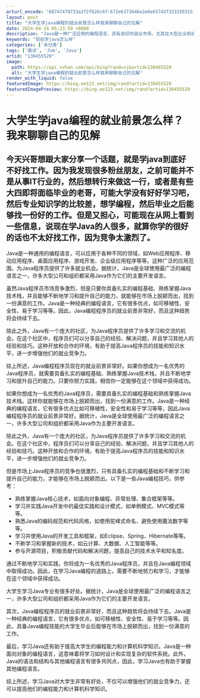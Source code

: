 ```yaml
---
arturl_encode: "68747470733a2f2f626c6f:672e6373646e2e6e65742f323330315f37373133393634312f:61727469636c652f64657461696c732f313330343535353239"
layout: post
title: "大学生学java编程的就业前景怎么样我来聊聊自己的见解"
date: 2024-04-14 05:23:59 +0800
description: "Java是一种广泛应用的编程语言，具有良好的就业市场，尤其在大型企业和组织中广泛使用。尽管竞争激烈，"
keywords: "现在学java怎么样"
categories: ['未分类']
tags: ['面试', 'Jvm', 'Java']
artid: "130455529"
image:
  path: https://api.vvhan.com/api/bing?rand=sj&artid=130455529
  alt: "大学生学java编程的就业前景怎么样我来聊聊自己的见解"
render_with_liquid: false
featuredImage: https://bing.ee123.net/img/rand?artid=130455529
featuredImagePreview: https://bing.ee123.net/img/rand?artid=130455529
---
```


# 大学生学java编程的就业前景怎么样？我来聊聊自己的见解

## 今天兴哥想跟大家分享一个话题，就是学java到底好不好找工作。因为我发现很多粉丝朋友，之前可能并不是从事IT行业的，然后想转行来做这一行，或者是有些大四即将面临毕业的老哥，可能大学没有好好学习吧，然后专业知识学的比较差，想学编程，然后毕业之后能够找一份好的工作。但是又担心，可能现在从网上看到一些信息，说现在学Java的人很多，就算你学的很好的话也不太好找工作，因为竞争太激烈了。

Java是一种通用的编程语言，可以应用于各种不同的领域，如Web应用程序、移动应用程序、桌面应用程序、游戏开发、企业级应用程序等等。这种广泛的应用范围，为Java程序员提供了许多就业机会。据统计，Java是全球使用最广泛的编程语言之一，许多大型公司和组织都采用Java作为它们的主要开发语言。

虽然Java程序员市场竞争激烈，但是只要你具备扎实的编程基础、熟练掌握Java技术栈，并且能够不断地学习和提升自己的能力，就能够在市场上脱颖而出，找到一份满意的工作。Java是一种经典的编程语言，它有很多优点，如可移植性、安全性、易于学习等等。因此，Java编程程序员的就业前景非常好，而且这种趋势将会持续下去。

除此之外，Java有一个庞大的社区，为Java程序员提供了许多学习和交流的机会。在这个社区中，程序员们可以分享自己的经验、解决问题，并且学习其他人的经验和技巧。这种开放和合作的环境，有助于提高Java程序员的技能和知识水平，进一步增强他们的就业竞争力。

综上所述，Java编程程序员现在的就业前景非常好。如果你想成为一名优秀的Java程序员，就需要具备扎实的编程基础、熟练掌握Java技术栈，并且不断地学习和提升自己的能力。只要你努力实践，相信你一定能够在这个领域中获得成功。

如果你想成为一名优秀的Java程序员，需要具备扎实的编程基础和熟练掌握Java技术栈。这样你就能够在市场上脱颖而出，找到一份满意的工作。Java是一种经典的编程语言，它有很多优点比如可移植性，安全性和易于学习等等，因此Java编程程序员的就业前景非常好。据统计，Java是全球使用最广泛的编程语言之一，许多大型公司和组织都采用Java作为主要开发语言。

除此之外，Java有一个庞大的社区，为Java程序员提供了许多学习和交流的机会。在这个社区中，程序员们可以分享自己的经验、解决问题，并且学习其他人的经验和技巧。这种开放和合作的环境，有助于提高Java程序员的技能和知识水平，进一步增强他们的就业竞争力。

但是市场上Java程序员的竞争也很激烈，只有具备扎实的编程基础和不断学习和提升自己的能力，才能够在市场上脱颖而出。以下是一些Java编程技巧，供参考：

* 熟练掌握Java核心技术，如面向对象编程、异常处理、集合框架等等。
* 学习并实践Java开发中的最佳实践和设计模式，如单例模式、MVC模式等等。
* 熟悉Java的编码规范和代码风格，如使用驼峰式命名、避免使用魔法数字等等。
* 学习并使用Java的开发工具和框架，如Eclipse、Spring、Hibernate等等。
* 不断学习和掌握新的技术，如云计算、大数据、人工智能等等。
* 参与开源项目，积极贡献代码和解决问题，提高自己的技术水平和知名度。

通过不断地学习和实践，你将成为一名优秀的Java程序员，并且在Java编程领域中取得成功。因此，在学习Java编程的道路上，需要不断地努力和学习，才能够在这个领域中获得成功。

大学生学习Java专业有很多好处。据统计，Java是全球使用最广泛的编程语言之一，许多大型公司和组织都采用Java作为它们的主要开发语言。

其次，Java编程程序员的就业前景非常好，而且这种趋势将会持续下去。Java是一种经典的编程语言，它有很多优点，如可移植性、安全性、易于学习等等。因此，具备Java编程技能的大学生毕业后能够在市场上脱颖而出，找到一份满意的工作。

最后，学习Java还有助于提高大学生的编程能力和计算机科学知识。Java是一种面向对象的编程语言，这意味着将学习如何设计和实现复杂的软件系统。此外，Java的语法和结构与其他编程语言有很多共同点，因此，学习Java也有助于掌握其他编程语言。

综上所述，学习Java对大学生非常有好处，不仅可以增强他们的就业竞争力，还可以提高他们的编程能力和计算机科学知识。